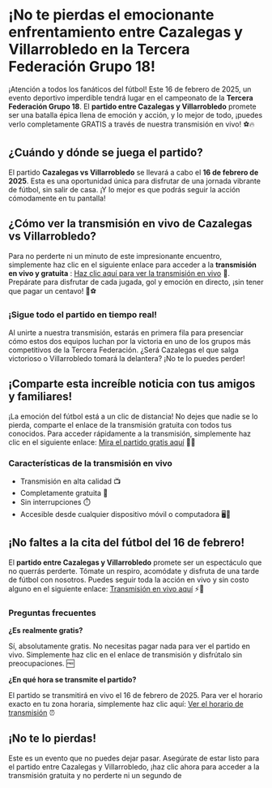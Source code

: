 # ¡No te pierdas el emocionante enfrentamiento entre Cazalegas y Villarrobledo en la Tercera Federación Grupo 18!

¡Atención a todos los fanáticos del fútbol! Este 16 de febrero de 2025, un evento deportivo imperdible tendrá lugar en el campeonato de la **Tercera Federación Grupo 18**. El **partido entre Cazalegas y Villarrobledo** promete ser una batalla épica llena de emoción y acción, y lo mejor de todo, ¡puedes verlo completamente GRATIS a través de nuestra transmisión en vivo! ⚽🔥

## ¿Cuándo y dónde se juega el partido?

El partido **Cazalegas vs Villarrobledo** se llevará a cabo el **16 de febrero de 2025**. Esta es una oportunidad única para disfrutar de una jornada vibrante de fútbol, sin salir de casa. ¡Y lo mejor es que podrás seguir la acción cómodamente en tu pantalla!

## ¿Cómo ver la transmisión en vivo de Cazalegas vs Villarrobledo?

Para no perderte ni un minuto de este impresionante encuentro, simplemente haz clic en el siguiente enlace para acceder a la **transmisión en vivo y gratuita** : [Haz clic aquí para ver la transmisión en vivo](https://tinyurl.com/livestreamfreeo?st=Cazalegas+vs+Villarrobledo&si=gh) 🚀. Prepárate para disfrutar de cada jugada, gol y emoción en directo, ¡sin tener que pagar un centavo! 💸⚽

### ¡Sigue todo el partido en tiempo real!

Al unirte a nuestra transmisión, estarás en primera fila para presenciar cómo estos dos equipos luchan por la victoria en uno de los grupos más competitivos de la Tercera Federación. ¿Será Cazalegas el que salga victorioso o Villarrobledo tomará la delantera? ¡No te lo puedes perder!

## ¡Comparte esta increíble noticia con tus amigos y familiares!

¡La emoción del fútbol está a un clic de distancia! No dejes que nadie se lo pierda, comparte el enlace de la transmisión gratuita con todos tus conocidos. Para acceder rápidamente a la transmisión, simplemente haz clic en el siguiente enlace: [Mira el partido gratis aquí](https://tinyurl.com/livestreamfreeo?st=Cazalegas+vs+Villarrobledo&si=gh) 📲💥

### Características de la transmisión en vivo

- Transmisión en alta calidad 📺
- Completamente gratuita 💸
- Sin interrupciones ⏱️
- Accesible desde cualquier dispositivo móvil o computadora 🖥️📱

## ¡No faltes a la cita del fútbol del 16 de febrero!

El **partido entre Cazalegas y Villarrobledo** promete ser un espectáculo que no querrás perderte. Tómate un respiro, acomódate y disfruta de una tarde de fútbol con nosotros. Puedes seguir toda la acción en vivo y sin costo alguno en el siguiente enlace: [Transmisión en vivo aquí](https://tinyurl.com/livestreamfreeo?st=Cazalegas+vs+Villarrobledo&si=gh) ⚡🔴

### Preguntas frecuentes

**¿Es realmente gratis?**

Sí, absolutamente gratis. No necesitas pagar nada para ver el partido en vivo. Simplemente haz clic en el enlace de transmisión y disfrútalo sin preocupaciones. 🆓

**¿En qué hora se transmite el partido?**

El partido se transmitirá en vivo el 16 de febrero de 2025. Para ver el horario exacto en tu zona horaria, simplemente haz clic aquí: [Ver el horario de transmisión](https://tinyurl.com/livestreamfreeo?st=Cazalegas+vs+Villarrobledo&si=gh) ⏰

## ¡No te lo pierdas!

Este es un evento que no puedes dejar pasar. Asegúrate de estar listo para el partido entre Cazalegas y Villarrobledo, ¡haz clic ahora para acceder a la transmisión gratuita y no perderte ni un segundo de
